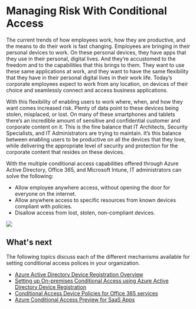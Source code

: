 <properties 
	pageTitle="Managing Risk With Conditional Access" 
	description="Allow anywhere access to specific resources within the corporate network from known devices compliant with policies and disallow access from lost, stolen, non-compliant devices."
	services="active-directory, virtual-network" 
	documentationCenter="" 
	authors="femila"
	manager="stevenpo"
	editor=""/>

<tags 
	ms.service="active-directory" 
	ms.date="08/19/2015"
	wacn.date="" />


# Managing Risk With Conditional Access

The current trends of how employees work, how they are productive, and  the means to do their work is fast changing. Employees are bringing in their personal devices to work. On these personal devices, they have apps that they use in their personal, digital lives. And they’re accustomed to the freedom and to the capabilities that this brings to them. They want to use these same applications at work, and they want to have the same flexibility that they have in their personal digital lives in their work life. Today’s corporate employees expect to work from any location, on devices of their choice and seamlessly connect and access business applications.

With this flexibility of enabling users to work where, when, and how they want comes increased risk. Plenty of data point to these devices being stolen, misplaced, or lost. On many of these smartphones and tablets there’s an incredible amount of sensitive and confidential customer and corporate content on it. This is the fine balance that IT Architects, Security Specialists, and IT Administrators are trying to maintain. It’s this balance between enabling users to be productive on all the devices that they love, while delivering the appropriate level of security and protection for the corporate content that resides on these devices.

With the multiple conditional access capabilities offered through Azure Active Directory, Office 365, and Microsoft Intune, IT administrators can solve the following:

- Allow employee anywhere access, without opening the door for everyone on the internet.
- Allow anywhere access to specific resources from known devices compliant with policies.
- Disallow access from lost, stolen, non-compliant devices.

![][1]

## What's next

The following topics discuss each of the different mechanisms available for setting conditional access polices in your organization.

- [Azure Active Directory Device Registration Overview](/documentation/articles/active-directory-conditional-access-device-registration-overview)
- [Setting up On-premises Conditional Access using Azure Active Directory Device Registration](/documentation/articles/active-directory-conditional-access-on-premises-setup)
- [Conditional Access Device Policies for Office 365 services](/documentation/articles/active-directory-conditional-access-device-policies)
- [Azure Conditional Access Preview for SaaS Apps](/documentation/articles/active-directory-conditional-access-azuread-connected-apps)


<!--Image references-->
[1]: ./media/active-directory-conditional-access/condaccoverviewvsdx1.png
